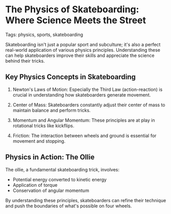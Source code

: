 # The Physics of Skateboarding: Where Science Meets the Street

Tags: physics, sports, skateboarding

Skateboarding isn't just a popular sport and subculture; it's also a perfect real-world application of various physics principles. Understanding these can help skateboarders improve their skills and appreciate the science behind their tricks.

## Key Physics Concepts in Skateboarding

1. Newton's Laws of Motion: Especially the Third Law (action-reaction) is crucial in understanding how skateboarders generate movement.

2. Center of Mass: Skateboarders constantly adjust their center of mass to maintain balance and perform tricks.

3. Momentum and Angular Momentum: These principles are at play in rotational tricks like kickflips.

4. Friction: The interaction between wheels and ground is essential for movement and stopping.

## Physics in Action: The Ollie

The ollie, a fundamental skateboarding trick, involves:
- Potential energy converted to kinetic energy
- Application of torque
- Conservation of angular momentum

By understanding these principles, skateboarders can refine their technique and push the boundaries of what's possible on four wheels.
